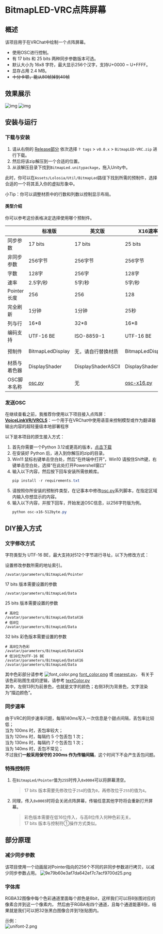 # BitmapLED-VRC点阵屏幕

## 概述

该项目用于在VRChat中绘制一个点阵屏幕。

- 使用OSC进行控制。
- 有 17 bits 和 25 bits 两种同步参数版本可选。
- 默认大小为 16x8 字符，最大显示256个汉字，支持U+0000 ~ U+FFFF。
- 显存占用 2.4 MB。
- <del>十分卡顿，能从80帧掉到40帧</del>

## 效果展示

![img](./img/3d14ffe4d66bd87a9f73031ffd1d4e99.png)
![img](./img/6e9179165c4505c5320efa05cac26c18.png)

## 安装与运行

### 下载与安装

1. 请从右侧的 [Release部分](https://github.com/lolosiax/VRCBitmapLed/releases) 依次选择 `? tags` > `v0.0.x` > `BitmapLED-VRC.zip` 进行下载。  
2. 然后将该zip解压到一个合适的位置。  
3. 从该解压目录下找到`BitmapLed.unitypackage`，拖入Unity中。

此时，你可以在`Assets/Lolosia/Util/BitmapLed`路径下找到所需的预制件，选择合适的一个将其丢入你的虚拟形象中。  

小Tip：你可以调整材质中的行数和列数以控制显示布局。

#### 类型介绍  
你可以参考这份表格决定选择使用哪个预制件。

|           | 标准版              | 英文版                | X16速率版                   | 256字符版                                   | 256字符彩色版                                 |
|-----------|------------------|--------------------|--------------------------|------------------------------------------|------------------------------------------|
| 同步参数      | 17 bits          | 17 bits            | 25 bits                  | 25 bits                                  | 32 bits                                  |
| 非同步参数     | 256字节            | 256字节              | 256字节                    | 512字节                                    | 768字节                                    |
| 字数        | 128字             | 256字               | 128字                     | 256字                                     | 256字                                     |
| 速率        | 2.5字/秒           | 5字/秒               | 5字/秒                     | 5字/秒                                     | 5字/秒                                     |
| Pointer长度 | 256              | 256                | 128                      | 256                                      | 256                                      |
| 完全刷新      | 1分钟              | 1分钟                | 25秒                      | 1分钟                                      | 1分钟                                      |
| 列与行       | 16*8             | 32*8               | 16*8                     | 16*16                                    | 16*16                                    |
| 编码支持      | UTF-16 BE        | ISO-8859-1         | UTF-16 BE                | UTF-16 BE                                | UTF-16 BE                                |
| 预制件       | BitmapLedDisplay | 无，请自行替换材质          | BitmapLedDisplayX16      | BitmapLedDisplayX16-512byte              | BitmapLedDisplayX24-768byte              |
| 材质与着色器    | DisplayShader    | DisplayShaderASCII | DisplayShader            | DisplayShader512                         | DisplayShaderRGB768                      |
| OSC脚本名称   | [osc.py](osc.py) | 无                  | [osc-x16.py](osc-x16.py) | [osc-x16-512byte.py](osc-x16-512byte.py) | [osc-x24-768byte.py](osc-x24-768byte.py) |


### 发送OSC

在继续查看之前，我推荐你使用以下项目接入点阵屏：  
**[VoiceLinkVR/VRCLS](https://github.com/VoiceLinkVR/VRCLS)**：一个用于在VRChat中使用语音来控制模型或作为翻译器输出内容的超轻量级本地部署程序

以下是本项目的原生接入方式：

1. 首先你需要一个Python 3.12或更高的版本，[点击下载](https://www.python.org/ftp/python/3.13.2/python-3.13.2-amd64.exe)
2. 在安装好 Python 后，进入到你解压的zip的目录。
3. Win11 鼠标右键单击空白处，然后“在终端中打开”，Win10 请按住Shift键，右键单击空白处，选择“在此处打开Powershell窗口”
4. 输入以下内容，然后按下回车安装所需依赖库。
   ```powershell
   pip install -r requirements.txt
   ```
5. 请按照你所安装的预制件类型，在记事本中修改[osc.py](osc.py)系列脚本，在指定区域内输入你想显示的内容。
6. 输入以下内容，并按下回车，开始发送OSC信息，以256字符版为例。
   ```powershell
   python osc-x16-512byte.py
   ```

## DIY接入方式

### 文字修改方式
字符类型为 UTF-16 BE，最大支持对512个字节进行寻址，以下为修改方式：

设置修改参数所需的地址索引。

```plaintext
/avatar/parameters/BitmapLed/Pointer
```

17 bits 版本需要设置的参数

```plaintext
/avatar/parameters/BitmapLed/Data
```

25 bits 版本需要设置的参数

```plaintext
# 高8位
/avatar/parameters/BitmapLed/DataX16
# 低8位
/avatar/parameters/BitmapLed/Data
```

32 bits 彩色版本需要设置的参数  
```plaintext
# 高8位为色彩
/avatar/parameters/BitmapLed/DataX24
# 低16位为UTF-16 BE
/avatar/parameters/BitmapLed/DataX16
/avatar/parameters/BitmapLed/Data
```
其中色彩部分请参考 ![font_color.png](Assets/Lolosia/Util/BitmapLed/Texture/font_color.png) [font_color.png](Assets/Lolosia/Util/BitmapLed/Texture/font_color.png) 或 [nearest.py](nearest.py)，
有关于该色彩贴图生成的逻辑，请参考 [textColor.py](sundry/textColor.py)  
其中，左侧13列为前景色，也就是文字的颜色；右侧3列为背景色，文字渲染为“描边颜色”。

### 同步速率

由于VRC的同步速率问题，每隔140ms写入一次信息是个甜点间隔，丢包率比较低；  
当为 100ms 时，丢包率较大；  
当为 120ms 时，每隔约 5 个包丢包 1 次；  
当为 130ms 时，每隔约 7 个包丢包 1 次；  
当为 140ms 时，丢包不常见；  
不过我们**一般采用保守的 200ms 作为传输间隔**，这个时间下不会产生丢包问题。

### 特殊控制符

1. 在`BitmapLed/Pointer`值为`255`时传入`0x0004`可以将屏幕清空。
   > 17 bits 版本需要先修改位于`254`的值为`0`，再修改位于`255`的值为`4`。
2. 同理，传入`0x0003`时将会关闭点阵屏幕，传输任意其他字符将会重新打开屏幕。
   > 彩色版本需要在低16位传入，与高8位传入何种色彩无关。  
   > 17 bits 版本与控制符①操作方式类似。

## 部分原理

### 减少同步参数

该项目使用一个动画层对Pointer指向的256个不同的非同步参数进行拷贝，以减少同步参数占用。
![9e79b60e3af7da642ef7c7acf9700d25.png](img/9e79b60e3af7da642ef7c7acf9700d25.png)

### 字体库

RGBA32图像中每个色彩通道里面每个颜色是8bit，这样我们可以将8张图对应的像素合并到这一个像素内，
然后由于RGBA有四个通道，且每个通道能塞8张，结果就是我们可以把32张黑白图像合并到1张贴图内。

示例：  
![unifont-2.png](Assets/Lolosia/Util/BitmapLed/Texture/2.png)